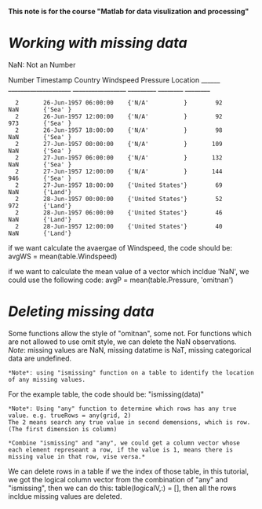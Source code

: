 **This note is for the course "Matlab for data visulization and processing"**

# *Working with missing data*

NaN: Not an Number

 Number         Timestamp               Country         Windspeed    Pressure    Location
    ______    ____________________    _________________    _________    ________    ________

      2       26-Jun-1957 06:00:00    {'N/A'          }        92         NaN       {'Sea' }
      2       26-Jun-1957 12:00:00    {'N/A'          }        92         973       {'Sea' }
      2       26-Jun-1957 18:00:00    {'N/A'          }        98         NaN       {'Sea' }
      2       27-Jun-1957 00:00:00    {'N/A'          }       109         NaN       {'Sea' }
      2       27-Jun-1957 06:00:00    {'N/A'          }       132         NaN       {'Sea' }
      2       27-Jun-1957 12:00:00    {'N/A'          }       144         946       {'Sea' }
      2       27-Jun-1957 18:00:00    {'United States'}        69         NaN       {'Land'}
      2       28-Jun-1957 00:00:00    {'United States'}        52         972       {'Land'}
      2       28-Jun-1957 06:00:00    {'United States'}        46         NaN       {'Land'}
      2       28-Jun-1957 12:00:00    {'United States'}        40         NaN       {'Land'}

if we want calculate the avaergae of Windspeed, the code should be:
    avgWS = mean(table.Windspeed)

if we want to calculate the mean value of a vector which incldue 'NaN', we could use the following code:
    avgP = mean(table.Pressure, 'omitnan')


# *Deleting missing data*
Some functions allow the style of "omitnan", some not. For functions which are not allowed to use omit style, we can delete the NaN observations.
    *Note*: missing values are NaN, missing datatime is NaT, missing categorical data are undefined.

    *Note*: using "ismissing" function on a table to identify the location of any missing values.

For the example table, the code should be: "ismissing(data)"

    *Note*: Using "any" function to determine which rows has any true value. e.g. trueRows = any(grid, 2)
    The 2 means search any true value in second demensions, which is row. (The first dimension is column)

    *Combine "ismissing" and "any", we could get a column vector whose each element represeant a row, if the value is 1, means there is missing value in that row, vise versa.*

We can delete rows in a table if we the index of those table, in this tutorial, we got the logical column vector from the combination of "any" and "ismissing", then we can do this:
    table(logicalV,:) = [], then all the rows incldue missing values are deleted.